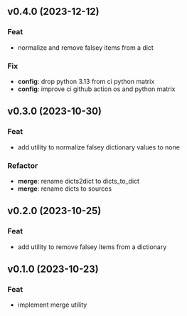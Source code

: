 ## v0.4.0 (2023-12-12)

### Feat

- normalize and remove falsey items from a dict

### Fix

- **config**: drop python 3.13 from ci python matrix
- **config**: improve ci github action os and python matrix

## v0.3.0 (2023-10-30)

### Feat

- add utility to normalize falsey dictionary values to none

### Refactor

- **merge**: rename dicts2dict to dicts_to_dict
- **merge**: rename dicts to sources

## v0.2.0 (2023-10-25)

### Feat

- add utility to remove falsey items from a dictionary

## v0.1.0 (2023-10-23)

### Feat

- implement merge utility
